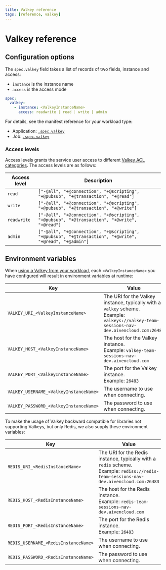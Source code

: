 ```yaml
---
title: Valkey reference
tags: [reference, valkey]
---
```


# Valkey reference

## Configuration options

The `spec.valkey` field takes a list of records of two fields, instance and access:

- `instance` is the instance name
- `access` is the access mode

```yaml
spec:
  valkey:
    - instance: <ValkeyInstanceName>
      access: readwrite | read | write | admin
```

For details, see the manifest reference for your workload type:

- Application: [`.spec.valkey`](../../../workloads/application/reference/application-spec.md#valkey)
- Job: [`.spec.valkey`](../../../workloads/job/reference/naisjob-spec.md#valkey)

### Access levels

Access levels grants the service user access to different [Valkey ACL categories](https://valkey.io/topics/acl/#command-categories).
The access levels are as follows:

| Access level | Description                                                                                             |
|--------------|---------------------------------------------------------------------------------------------------------|
| `read`       | `["-@all", "+@connection", "+@scripting", "+@pubsub", "+@transaction", "+@read"]`                       |
| `write`      | `["-@all", "+@connection", "+@scripting", "+@pubsub", "+@transaction", "+@write"]`                      |
| `readwrite`  | `["-@all", "+@connection", "+@scripting", "+@pubsub", "+@transaction", "+@write", "+@read"]`            |
| `admin`      | `["-@all", "+@connection", "+@scripting", "+@pubsub", "+@transaction", "+@write", "+@read", "+@admin"]` |

## Environment variables

When [using a Valkey from your workload](../how-to/use-in-workload.md), each `<ValkeyInstanceName>` you have configured will result in environment variables at runtime:

| Key                                    | Value                                                                                                                                           |
|----------------------------------------|-------------------------------------------------------------------------------------------------------------------------------------------------|
| `VALKEY_URI_<ValkeyInstanceName>`      | The URI for the Valkey instance, typically with a `valkey` scheme. <br/>Example:  `valkeys://valkey-team-sessions-nav-dev.aivencloud.com:26483` |
| `VALKEY_HOST_<ValkeyInstanceName>`     | The host for the Valkey instance. <br/>Example:  `valkey-team-sessions-nav-dev.aivencloud.com`                                                  |
| `VALKEY_PORT_<ValkeyInstanceName>`     | The port for the Valkey instance. <br/>Example:  `26483`                                                                                        |
| `VALKEY_USERNAME_<ValkeyInstanceName>` | The username to use when connecting.                                                                                                            |
| `VALKEY_PASSWORD_<ValkeyInstanceName>` | The password to use when connecting.                                                                                                            |

To make the usage of Valkey backward compatible for libraries not supporting Valkeys, but only Redis, we also supply these environment variables:

| Key                                  | Value                                                                                                                                       |
|--------------------------------------|---------------------------------------------------------------------------------------------------------------------------------------------|
| `REDIS_URI_<RedisInstanceName>`      | The URI for the Redis instance, typically with a `redis` scheme. <br/>Example:  `rediss://redis-team-sessions-nav-dev.aivencloud.com:26483` |
| `REDIS_HOST_<RedisInstanceName>`     | The host for the Redis instance. <br/>Example:  `redis-team-sessions-nav-dev.aivencloud.com`                                                |
| `REDIS_PORT_<RedisInstanceName>`     | The port for the Redis instance. <br/>Example:  `26483`                                                                                     |
| `REDIS_USERNAME_<RedisInstanceName>` | The username to use when connecting.                                                                                                        |
| `REDIS_PASSWORD_<RedisInstanceName>` | The password to use when connecting.                                                                                                        |

